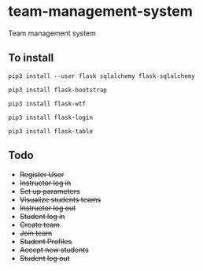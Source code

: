 # team-management-system
Team management system


## To install

`pip3 install --user flask sqlalchemy flask-sqlalchemy`

`pip3 install flask-bootstrap`

`pip3 install flask-wtf`

`pip3 install flask-login`

`pip3 install flask-table`


## Todo

* ~~Register User~~
* ~~Instructor log in~~ 
* ~~Set up parameters~~
* ~~Visualize students teams~~
* ~~Instructor log out~~
* ~~Student log in~~
* ~~Create team~~
* ~~Join team~~
* ~~Student Profiles~~
* ~~Accept new students~~
* ~~Student log out~~

